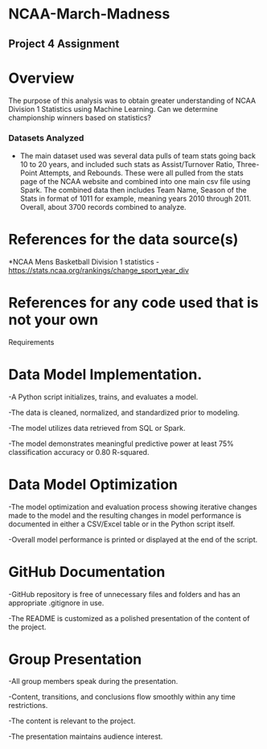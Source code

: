 # NCAA-March-Madness

## Project 4 Assignment

# Overview
The purpose of this analysis was to obtain greater understanding of NCAA Division 1 Statistics using Machine Learning. Can we determine championship winners based on statistics?
  
### Datasets Analyzed 
   * The main dataset used was several data pulls of team stats going back 10 to 20 years, and included such stats as Assist/Turnover Ratio, Three-Point Attempts, and Rebounds. These were all pulled from the stats page of the NCAA website and combined into one main csv file using Spark. The combined data then includes Team Name, Season of the Stats in format of 1011 for example, meaning years 2010 through 2011. Overall, about 3700 records combined to analyze.

# References for the data source(s)
*NCAA Mens Basketball Division 1 statistics - https://stats.ncaa.org/rankings/change_sport_year_div

# References for any code used that is not your own

Requirements
# Data Model Implementation.
-A Python script initializes, trains, and evaluates a model.

-The data is cleaned, normalized, and standardized prior to modeling.

-The model utilizes data retrieved from SQL or Spark.

-The model demonstrates meaningful predictive power at least 75% classification accuracy or 0.80 R-squared.

# Data Model Optimization
-The model optimization and evaluation process showing iterative changes made to the model and the resulting changes in model performance is documented in either a CSV/Excel table or in the Python script itself.

-Overall model performance is printed or displayed at the end of the script.

# GitHub Documentation
-GitHub repository is free of unnecessary files and folders and has an appropriate .gitignore in use.

-The README is customized as a polished presentation of the content of the project.

# Group Presentation
-All group members speak during the presentation.

-Content, transitions, and conclusions flow smoothly within any time restrictions.

-The content is relevant to the project.

-The presentation maintains audience interest.

